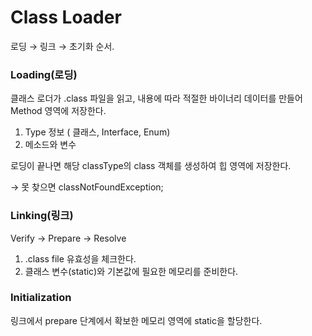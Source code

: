 # Class Loader



로딩 → 링크 → 초기화 순서.

### Loading(로딩)

클래스 로더가 .class 파일을 읽고, 내용에 따라 적절한 바이너리 데이터를 만들어 Method 영역에 저장한다.

1. Type 정보 ( 클래스, Interface, Enum)
2. 메소드와 변수

로딩이 끝나면 해당 classType의 class 객체를 생성하여 힙 영역에 저장한다.

→ 못 찾으면 classNotFoundException;

### Linking(링크)

Verify → Prepare → Resolve

1. .class file 유효성을 체크한다.
2. 클래스 변수(static)와 기본값에 필요한 메모리를 준비한다.

### Initialization

링크에서 prepare 단계에서 확보한 메모리 영역에 static을 할당한다.